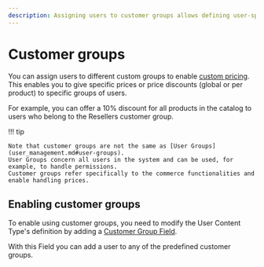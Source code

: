 ```yaml
---
description: Assigning users to customer groups allows defining user-specific pricing rules.
---
```


# Customer groups

You can assign users to different custom groups to enable [custom pricing](../pricing/price_engine.md).
This enables you to give specific prices or price discounts (global or per product) to specific groups of users.

For example, you can offer a 10% discount for all products in the catalog to users who belong to the Resellers customer group.

!!! tip

    Note that customer groups are not the same as [User Groups](user_management.md#user-groups).
    User Groups concern all users in the system and can be used, for example, to handle permissions.
    Customer groups refer specifically to the commerce functionalities and enable handling prices.

## Enabling customer groups

To enable using customer groups, you need to modify the User Content Type's definition
by adding a [Customer Group Field](../../api/field_types_reference/customergroupfield.md).

With this Field you can add a user to any of the predefined customer groups.
